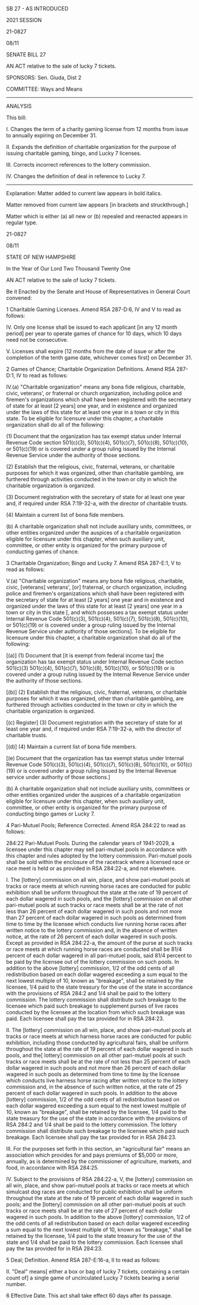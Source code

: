  SB 27 - AS INTRODUCED

 

 

2021 SESSION

 21-0827

 08/11

 

SENATE BILL 27

 

AN ACT relative to the sale of lucky 7 tickets.

 

SPONSORS: Sen. Giuda, Dist 2

 

COMMITTEE: Ways and Means

 

-----------------------------------------------------------------

 

ANALYSIS

 

 This bill:

 

 I. Changes the term of a charity gaming license from 12 months from issue to annually expiring on December 31.

 

 II. Expands the definition of charitable organization for the purpose of issuing charitable gaming, bingo, and Lucky 7 licenses.

 

 III. Corrects incorrect references to the lottery commission.

 

 IV. Changes the definition of deal in reference to Lucky 7.

 

- - - - - - - - - - - - - - - - - - - - - - - - - - - - - - - - - - - - - - - - - - - - - - - - - - - - - - - - - - - - - - - - - - - - - - - - - - - 

 

Explanation: Matter added to current law appears in bold italics.

 Matter removed from current law appears [in brackets and struckthrough.]

 Matter which is either (a) all new or (b) repealed and reenacted appears in regular type.

 21-0827

 08/11

 

STATE OF NEW HAMPSHIRE

 

In the Year of Our Lord Two Thousand Twenty One

 

AN ACT relative to the sale of lucky 7 tickets.

 

Be it Enacted by the Senate and House of Representatives in General Court convened:

 

 1 Charitable Gaming Licenses. Amend RSA 287-D:6, IV and V to read as follows:

 IV. Only one license shall be issued to each applicant [in any 12 month period] per year to operate games of chance for 10 days, which 10 days need not be consecutive. 

 V. Licenses shall expire [12 months from the date of issue or after the completion of the tenth game date, whichever comes first] on December 31.

 2 Games of Chance; Charitable Organization Definitions. Amend RSA 287-D:1, IV to read as follows:

 IV.(a) "Charitable organization" means any bona fide religious, charitable, civic, veterans', or fraternal or church organization, including police and firemen's organizations which shall have been registered with the secretary of state for at least [2 years] one year, and in existence and organized under the laws of this state for at least one year in a town or city in this state. To be eligible for licensure under this chapter, a charitable organization shall do all of the following:

 (1) Document that the organization has tax exempt status under Internal Revenue Code section 501(c)(3), 501(c)(4), 501(c)(7), 501(c)(8), 501(c)(10), or 501(c)(19) or is covered under a group ruling issued by the Internal Revenue Service under the authority of those sections.

 (2) Establish that the religious, civic, fraternal, veterans, or charitable purposes for which it was organized, other than charitable gambling, are furthered through activities conducted in the town or city in which the charitable organization is organized.

 (3) Document registration with the secretary of state for at least one year and, if required under RSA 7:19-32-a, with the director of charitable trusts.

 (4) Maintain a current list of bona fide members.

 (b) A charitable organization shall not include auxiliary units, committees, or other entities organized under the auspices of a charitable organization eligible for licensure under this chapter, when such auxiliary unit, committee, or other entity is organized for the primary purpose of conducting games of chance.

 3 Charitable Organization; Bingo and Lucky 7. Amend RSA 287-E:1, V to read as follows:

 V.(a) "Charitable organization" means any bona fide religious, charitable, civic, [veterans] veterans', [or] fraternal, or church organization, including police and firemen's organizations which shall have been registered with the secretary of state for at least [2 years] one year and in existence and organized under the laws of this state for at least [2 years] one year in a town or city in this state [, and which possesses a tax exempt status under Internal Revenue Code 501(c)(3), 501(c)(4), 501(c)(7), 501(c)(8), 501(c)(10), or 501(c)(19) or is covered under a group ruling issued by the Internal Revenue Service under authority of those sections]. To be eligible for licensure under this chapter, a charitable organization shall do all of the following:

 [(a)] (1) Document that [it is exempt from federal income tax] the organization has tax exempt status under Internal Revenue Code section 501(c)(3) 501(c)(4), 501(c)(7), 501(c)(8), 501(c)(10), or 501(c)(19) or is covered under a group ruling issued by the Internal Revenue Service under the authority of those sections.

 [(b)] (2) Establish that the religious, civic, fraternal, veterans, or charitable purposes for which it was organized, other than charitable gambling, are furthered through activities conducted in the town or city in which the charitable organization is organized.

 [(c) Register] (3) Document registration with the secretary of state for at least one year and, if required under RSA 7:19-32-a, with the director of charitable trusts.

 [(d)] (4) Maintain a current list of bona fide members.

 [(e) Document that the organization has tax exempt status under Internal Revenue Code 501(c)(3), 501(c)(4), 501(c)(7), 501(c)(8), 501(c)(10), or 501(c)(19) or is covered under a group ruling issued by the Internal Revenue service under authority of those sections.]

 (b) A charitable organization shall not include auxiliary units, committees or other entities organized under the auspices of a charitable organization eligible for licensure under this chapter, when such auxiliary unit, committee, or other entity is organized for the primary purpose of conducting bingo games or Lucky 7.

 4 Pari-Mutuel Pools; Reference Corrected. Amend RSA 284:22 to read as follows:

 284:22 Pari-Mutuel Pools. During the calendar years of 1941-2029, a licensee under this chapter may sell pari-mutuel pools in accordance with this chapter and rules adopted by the lottery commission. Pari-mutuel pools shall be sold within the enclosure of the racetrack where a licensed race or race meet is held or as provided in RSA 284:22-a, and not elsewhere. 

 I. The [lottery] commission on all win, place, and show pari-mutuel pools at tracks or race meets at which running horse races are conducted for public exhibition shall be uniform throughout the state at the rate of 19 percent of each dollar wagered in such pools, and the [lottery] commission on all other pari-mutuel pools at such tracks or race meets shall be at the rate of not less than 26 percent of each dollar wagered in such pools and not more than 27 percent of each dollar wagered in such pools as determined from time to time by the licensee which conducts live running horse races after written notice to the lottery commission and, in the absence of written notice, at the rate of 26 percent of each dollar wagered in such pools. Except as provided in RSA 284:22-a, the amount of the purse at such tracks or race meets at which running horse races are conducted shall be 81/4 percent of each dollar wagered in all pari-mutuel pools, said 81/4 percent to be paid by the licensee out of the lottery commission on such pools. In addition to the above [lottery] commission, 1/2 of the odd cents of all redistribution based on each dollar wagered exceeding a sum equal to the next lowest multiple of 10, known as "breakage", shall be retained by the licensee, 1/4 paid to the state treasury for the use of the state in accordance with the provisions of RSA 284:2 and 1/4 shall be paid to the lottery commission. The lottery commission shall distribute such breakage to the licensee which paid such breakage to supplement purses of live races conducted by the licensee at the location from which such breakage was paid. Each licensee shall pay the tax provided for in RSA 284:23. 

 II. The [lottery] commission on all win, place, and show pari-mutuel pools at tracks or race meets at which harness horse races are conducted for public exhibition, including those conducted by agricultural fairs, shall be uniform throughout the state at the rate of 19 percent of each dollar wagered in such pools, and the[ lottery] commission on all other pari-mutuel pools at such tracks or race meets shall be at the rate of not less than 25 percent of each dollar wagered in such pools and not more than 26 percent of each dollar wagered in such pools as determined from time to time by the licensee which conducts live harness horse racing after written notice to the lottery commission and, in the absence of such written notice, at the rate of 25 percent of each dollar wagered in such pools. In addition to the above [lottery] commission, 1/2 of the odd cents of all redistribution based on each dollar wagered exceeding a sum equal to the next lowest multiple of 10, known as "breakage", shall be retained by the licensee, 1/4 paid to the state treasury for the use of the state in accordance with the provisions of RSA 284:2 and 1/4 shall be paid to the lottery commission. The lottery commission shall distribute such breakage to the licensee which paid such breakage. Each licensee shall pay the tax provided for in RSA 284:23. 

 III. For the purposes set forth in this section, an "agricultural fair" means an association which provides for and pays premiums of $5,000 or more, annually, as is determined by the commissioner of agriculture, markets, and food, in accordance with RSA 284:25. 

 IV. Subject to the provisions of RSA 284:22-a, V, the [lottery] commission on all win, place, and show pari-mutuel pools at tracks or race meets at which simulcast dog races are conducted for public exhibition shall be uniform throughout the state at the rate of 19 percent of each dollar wagered in such pools; and the [lottery] commission on all other pari-mutuel pools at such tracks or race meets shall be at the rate of 27 percent of each dollar wagered in such pools. In addition to the above [lottery] commission, 1/2 of the odd cents of all redistribution based on each dollar wagered exceeding a sum equal to the next lowest multiple of 10, known as "breakage," shall be retained by the licensee, 1/4 paid to the state treasury for the use of the state and 1/4 shall be paid to the lottery commission. Each licensee shall pay the tax provided for in RSA 284:23. 

 5 Deal; Definition. Amend RSA 287-E:16-a, II to read as follows:

 II. "Deal" means[ either a box or bag of lucky 7 tickets, containing a certain count of] a single game of uncirculated Lucky 7 tickets bearing a serial number. 

 6 Effective Date. This act shall take effect 60 days after its passage.

